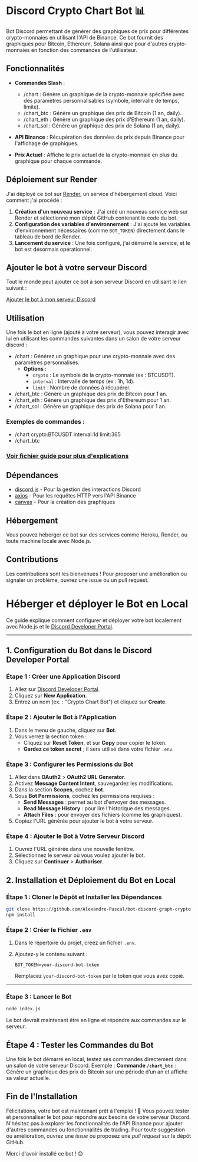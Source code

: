 # Discord Crypto Chart Bot 📊

Bot Discord permettant de générer des graphiques de prix pour différentes crypto-monnaies en utilisant l'API de Binance. Ce bot fournit des graphiques pour Bitcoin, Ethereum, Solana ainsi que pour d'autres crypto-monnaies en fonction des commandes de l'utilisateur.

## Fonctionnalités

- **Commandes Slash** :
  - /chart : Génère un graphique de la crypto-monnaie spécifiée avec des paramètres personnalisables (symbole, intervalle de temps, limite).
  - /chart_btc : Génère un graphique des prix de Bitcoin (1 an, daily).
  - /chart_eth : Génère un graphique des prix d'Ethereum (1 an, daily).
  - /chart_sol : Génère un graphique des prix de Solana (1 an, daily).

- **API Binance** : Récupération des données de prix depuis Binance pour l'affichage de graphiques.
- **Prix Actuel** : Affiche le prix actuel de la crypto-monnaie en plus du graphique pour chaque commande.

## Déploiement sur Render

J'ai déployé ce bot sur [Render](https://render.com), un service d'hébergement cloud. Voici comment j'ai procédé :

1. **Création d'un nouveau service** : J'ai créé un nouveau service web sur Render et sélectionné mon dépôt GitHub contenant le code du bot.
2. **Configuration des variables d'environnement** : J'ai ajouté les variables d'environnement nécessaires (comme `BOT_TOKEN`) directement dans le tableau de bord de Render.
3. **Lancement du service** : Une fois configuré, j'ai démarré le service, et le bot est désormais opérationnel.

## Ajouter le bot à votre serveur Discord

Tout le monde peut ajouter ce bot à son serveur Discord en utilisant le lien suivant :

[Ajouter le bot à mon serveur Discord](https://discord.com/oauth2/authorize?client_id=1301243281883009145&permissions=2147584000&integration_type=0&scope=bot)

## Utilisation

Une fois le bot en ligne (ajouté à votre serveur), vous pouvez interagir avec lui en utilisant les commandes suivantes dans un salon de votre serveur discord :

- /chart : Générez un graphique pour une crypto-monnaie avec des paramètres personnalisés.
  - **Options** :
    - `crypto` : Le symbole de la crypto-monnaie (ex : BTCUSDT).
    - `interval` : Intervalle de temps (ex : 1h, 1d).
    - `limit` : Nombre de données à récupérer.
- /chart_btc : Génère un graphique des prix de Bitcoin pour 1 an.
- /chart_eth : Génère un graphique des prix d'Ethereum pour 1 an.
- /chart_sol : Génère un graphique des prix de Solana pour 1 an.

### Exemples de commandes :

- /chart crypto:BTCUSDT interval:1d limit:365
- /chart_btc

### [Voir fichier guide pour plus d'explications](GUIDE.md)

## Dépendances

- [discord.js](https://discord.js.org/) - Pour la gestion des interactions Discord
- [axios](https://www.npmjs.com/package/axios) - Pour les requêtes HTTP vers l'API Binance
- [canvas](https://www.npmjs.com/package/canvas) - Pour la création des graphiques

## Hébergement

Vous pouvez héberger ce bot sur des services comme Heroku, Render, ou toute machine locale avec Node.js.

## Contributions

Les contributions sont les bienvenues ! Pour proposer une amélioration ou signaler un problème, ouvrez une issue ou un pull request.

# Héberger et déployer le Bot en Local

Ce guide explique comment configurer et déployer votre bot localement avec Node.js et le [Discord Developer Portal](https://discord.com/developers/applications).

---

## 1. Configuration du Bot dans le Discord Developer Portal

### Étape 1 : Créer une Application Discord

1. Allez sur [Discord Developer Portal](https://discord.com/developers/applications).
2. Cliquez sur **New Application**.
3. Entrez un nom (ex. : "Crypto Chart Bot") et cliquez sur **Create**.

### Étape 2 : Ajouter le Bot à l'Application

1. Dans le menu de gauche, cliquez sur **Bot**.
3. Vous verrez la section token :
   - Cliquez sur **Reset Token**, et sur **Copy** pour copier le token.
   - **Gardez ce token secret** ; il sera utilisé dans votre fichier `.env`.

### Étape 3 : Configurer les Permissions du Bot

1. Allez dans **OAuth2** > **OAuth2 URL Generator**.
2. Activez **Message Content Intent**, sauvegardez les modifications.
3. Dans la section **Scopes**, cochez **bot**.
4. Sous **Bot Permissions**, cochez les permissions requises :
   - **Send Messages** : permet au bot d'envoyer des messages.
   - **Read Message History** : pour lire l’historique des messages.
   - **Attach Files** : pour envoyer des fichiers (comme les graphiques).
5. Copiez l'URL générée pour ajouter le bot à votre serveur.

### Étape 4 : Ajouter le Bot à Votre Serveur Discord

1. Ouvrez l'URL générée dans une nouvelle fenêtre.
2. Sélectionnez le serveur où vous voulez ajouter le bot.
3. Cliquez sur  **Continuer** > **Authoriser**.



## 2. Installation et Déploiement du Bot en Local

### Étape 1 : Cloner le Dépôt et Installer les Dépendances

```bash
git clone https://github.com/Alexandre-Pascal/bot-discord-graph-crypto.git
npm install
```
### Étape 2 : Créer le Fichier `.env`

1. Dans le répertoire du projet, créez un fichier `.env`.
2. Ajoutez-y le contenu suivant :

    ```env
    BOT_TOKEN=your-discord-bot-token
    ```

   Remplacez `your-discord-bot-token` par le token que vous avez copié.

---

### Étape 3 : Lancer le Bot
   ```bash
   node index.js
   ```
Le bot devrait maintenant être en ligne et répondre aux commandes sur le serveur.

## Étape 4 : Tester les Commandes du Bot

Une fois le bot démarré en local, testez ses commandes directement dans un salon de votre serveur Discord.
Exemple : **Commande `/chart_btc`** : Génère un graphique des prix de Bitcoin sur une période d’un an et affiche sa valeur actuelle.

## Fin de l'Installation

Félicitations, votre bot est maintenant prêt à l'emploi ! 🎉 Vous pouvez tester et personnaliser le bot pour répondre aux besoins de votre serveur Discord. N'hésitez pas à explorer les fonctionnalités de l'API Binance pour ajouter d'autres commandes ou fonctionnalités de trading. Pour toute suggestion ou amélioration, ouvrez une *issue* ou proposez une *pull request* sur le dépôt GitHub.

Merci d'avoir installé ce bot ! 😊
